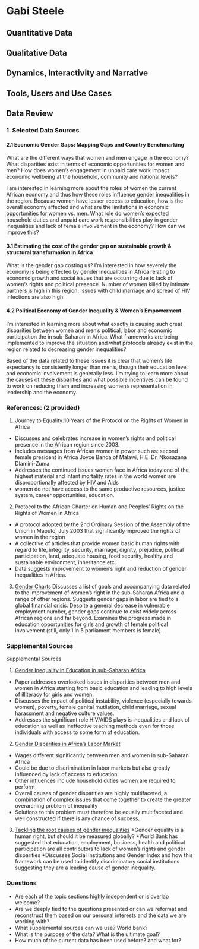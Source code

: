 # Gabi Steele

## Quantitative Data

## Qualitative Data

## Dynamics, Interactivity and Narrative

## Tools, Users and Use Cases


## Data Review

### 1. Selected Data Sources

#### 2.1 Economic Gender Gaps: Mapping Gaps and Country Benchmarking

What are the different ways that women and men engage in the economy?
What disparities exist in terms of economic opportunities for women and men?
How does women’s engagement in unpaid care work impact economic wellbeing at the household, community and national levels?

I am interested in learning more about the roles of women the current African economy and thus how these roles influence gender inequalities in the region. Because women have lesser access to education, how is the overall economy affected and what are the limitations in economic opportunities for women vs. men. What role do women’s expected household duties and unpaid care work responsibilities play in gender inequalities and lack of female involvement in the economy? How can we improve this?

#### 3.1 Estimating the cost of the gender gap on sustainable growth & structural transformation in Africa

What is the gender gap costing us? I’m interested in how severely the economy is being effected by gender inequalities in Africa relating to economic growth and social issues that are occurring due to lack of women’s rights and political presence. Number of women killed by intimate partners is high in this region. Issues with child marriage and spread of HIV infections are also high. 


#### 4.2 Political Economy of Gender Inequality & Women’s Empowerment

I’m interested in learning more about what exactly is causing such great disparities between women and men’s political, labor and economic participation the in sub-Saharan in Africa. What frameworks are being implemented to improve the situation and what protocols already exist in the region related to decreasing gender inequalities? 

Based of the data related to these issues it is clear that women’s life expectancy is consistently longer than men’s, though their education level and economic involvement is generally less. I’m trying to learn more about the causes of these disparities and what possible incentives can be found to work on reducing them and increasing women’s representation in leadership and the economy.

### References: (2 provided)

1. Journey to Equality:10 Years of the Protocol on the Rights of Women in Africa
* Discusses and celebrates increase in women’s rights and political presence in the African region since 2003.
* Includes messages from African women in power such as: second female president in Africa Joyce Banda of Malawi, H.E. Dr. Nkosazana Dlamini-Zuma
* Addresses the continued issues women face in Africa today:one of the highest material and infant mortality rates in the world women are disproportionally affected by HIV and Aids
* women do not have access to the same productive resources, justice system, career opportunities, education.

2. Protocol to the African Charter on Human and Peoples’ Rights on the Rights of Women in Africa
* A protocol adopted by the 2nd Ordinary Session of the Assembly of the Union in Maputo, July 2003 that significantly improved the rights of women in the region
* A collective of articles that provide women basic human rights with regard to life, integrity, security, marriage, dignity, prejudice, political participation, land, adequate housing, food security, healthy and sustainable environment, inheritance etc.
* Data suggests improvement to women’s right and reduction of gender inequalities in Africa.

3. [Gender Charts](http://www.unwomen.org/~/media/7107C11333C046D8BBD0BE6BA5FD251A.ashx)
Discusses a list of goals and accompanying data related to the improvement of women’s right in the sub-Saharan Africa and a range of other regions.
Suggests gender gaps in labor are tied to a global financial crisis.
Despite a general decrease in vulnerable employment number, gender gaps continue to exist widely across African regions and far beyond.
Examines the progress made in education opportunities for girls and growth of female political involvement (still, only 1 in 5 parliament members is female).

### Supplemental Sources

Supplemental Sources

1. [Gender Inequality in Education in sub-Saharan Africa](http://www.academia.edu/6037312/Gender_Inequality_in_Education_in_sub-_Saharan_Africa) 
* Paper addresses overlooked issues in disparities between men and women in Africa starting from basic education and leading to high levels of illiteracy for girls and women.
* Discusses the impact of political instability, violence (especially towards women), poverty, female genital mutilation, child marriage, sexual harassment and negative culture values.
* Addresses the significant role HIV/AIDS plays is inequalities and lack of education as well as ineffective teaching methods even for those individuals with access to some form of education.


2. [Gender Disparities in Africa’s Labor Market](http://elibrary.worldbank.org/doi/book/10.1596/978-0-8213-8066-6) 
* Wages different significantly between men and women in sub-Saharan Africa
* Could be due to discrimination in labor markets but also greatly influenced by lack of access to education.
* Other influences include household duties women are required to perform
* Overall causes of gender disparities are highly multifaceted, a combination of complex issues that come together to create the greater overarching problem of inequality
* Solutions to this problem must therefore be equally multifaceted and well constructed if there is any chance of success. 

3. [Tackling the root causes of gender inequalities](www.worldwewant2015.org/file/287499/download/311690) 
*Gender equality is a human right, but should it be measured globally?
*World Bank has suggested that education, employment, business, health and political participation are all contributors to lack of women’s rights and gender disparities
*Discusses Social Institutions and Gender Index and how this framework can be used to identify discriminatory social institutions suggesting they are a leading cause of gender inequality.

### Questions

* Are each of the topic sections highly independent or is overlap welcome?
* Are we deeply tied to the questions presented or can we reformat and reconstruct them based on our personal interests and the data we are working with?
* What supplemental sources can we use? World bank?
* What is the purpose of the data? What is the ultimate goal?
* How much of the current data has been used before? and what for?
